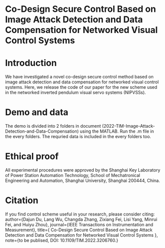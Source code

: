# Co-Design Secure Control Based on Image Attack Detection and Data Compensation for Networked Visual Control Systems

# Introduction
We have investigated a novel co-design secure control method based on image attack detection and data compensation for networked visual control systems. Here, we release the code of our paper for the new scheme used in the networked inverted pendulum visual servo systems (NIPVSSs).

# Demo and data
The demo is divided into 2 folders in document (2022-TIM-Image-Attack-Detection-and-Data-Compensation) using the MATLAB. Run the .m file in the every folders. The requried data is included in the every folders too.

# Ethical proof
All experimental procedures were approved by the Shanghai Key Laboratory of Power Station Automation Technology, School of Mechatronical Engineering and Automation, Shanghai University, Shanghai 200444, China.

# Citation
If you find control scheme useful in your research, please consider citing:
author={Dajun Du, Lang Wu, Changda Zhang, Zixiang Fei, Lisi Yang, Minrui Fei, and Huiyu Zhou}, 
journal={IEEE Transactions on Instrumentation and Measurement}, 
title={ Co-Design Secure Control Based on Image Attack Detection and Data Compensation for Networked Visual Control Systems }, 
note={to be publised, DOI: 10.1109/TIM.2022.3206760.}

